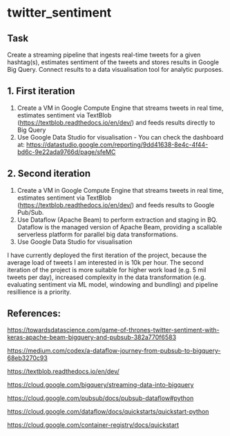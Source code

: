# twitter_sentiment
## Task

Create a streaming pipeline that ingests real-time tweets for a given hashtag(s), estimates sentiment of the tweets and stores results in Google Big Query.
Connect results to a data visualisation tool for analytic purposes.


## 1. First iteration
1. Create a VM in Google Compute Engine that streams tweets in real time, estimates sentiment via TextBlob (https://textblob.readthedocs.io/en/dev/) and feeds results directly to Big Query
2. Use Google Data Studio for visualisation - You can check the dashboard at: https://datastudio.google.com/reporting/9dd41638-8e4c-4f44-bd6c-9e22ada9766d/page/sfeMC

## 2. Second iteration
1. Create a VM in Google Compute Engine that streams tweets in real time, estimates sentiment via TextBlob (https://textblob.readthedocs.io/en/dev/) and feeds results to Google Pub/Sub.
2. Use Dataflow (Apache Beam) to perform extraction and staging in BQ. Dataflow is the managed version of Apache Beam, providing a scallable serverless platform for parallel big data transformations.
3. Use Google Data Studio for visualisation


I have currently deployed the first iteration of the project, because the average load of tweets I am interested in is 10k per hour.
The second iteration of the project is more suitable for higher work load (e.g. 5 mil tweets per day), increased complexity in the data transformation (e.g. evaluating sentiment via ML model, windowing and bundling) and pipeline resillience is a priority.

## References:


https://towardsdatascience.com/game-of-thrones-twitter-sentiment-with-keras-apache-beam-bigquery-and-pubsub-382a770f6583

https://medium.com/codex/a-dataflow-journey-from-pubsub-to-bigquery-68eb3270c93

https://textblob.readthedocs.io/en/dev/

https://cloud.google.com/bigquery/streaming-data-into-bigquery

https://cloud.google.com/pubsub/docs/pubsub-dataflow#python

https://cloud.google.com/dataflow/docs/quickstarts/quickstart-python

https://cloud.google.com/container-registry/docs/quickstart